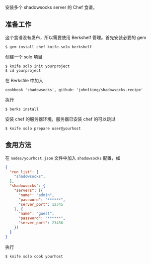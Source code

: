 安装多个 shadowsocks server 的 Chef 食谱。

## 准备工作

这个食谱没有发布，所以需要使用 Berkshelf 管理。首先安装必要的 gem

    $ gem install chef knife-solo berkshelf

创建一个 solo 项目

    $ knife solo init yourproject
    $ cd yourproject

在 Berksfile 中加入

    cookbook 'shadowsocks', github: 'john1king/shadowsocks-recipe'

执行

    $ berks install

安装 chef 的服务器环境，服务器已安装 chef 的可以跳过

    $ knife solo prepare user@yourhost

## 食用方法

在 `nodes/yourhost.json` 文件中加入 `shadowsocks` 配置，如

```json
{
  "run_list": [
    "shadowsocks",
  ],
  "shadowsocks": {
    "servers": [{
      "name": "admin",
      "password": "******",
      "server_port": 12345
    }, {
      "name": "guest",
      "password": "******",
      "server_port": 23456
    }]
  }
}
```

执行

    $ knife solo cook yourhost

